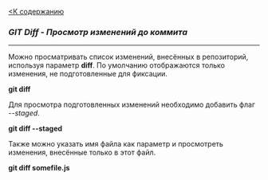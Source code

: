 [<К содержанию](readme.md)

### ***GIT Diff - Просмотр изменений до коммита***

---
Можно просматривать список изменений, внесённых в репозиторий, используя параметр **diff**. По умолчанию отображаются только изменения, не подготовленные для фиксации.

**git diff**

Для просмотра подготовленных изменений необходимо добавить флаг *--staged*.

**git diff --staged**

Также можно указать имя файла как параметр и просмотреть изменения, внесённые только в этот файл.

**git diff somefile.js**